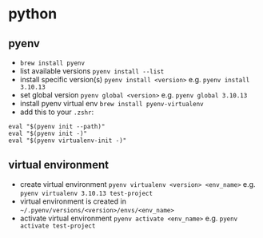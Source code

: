 # python

## pyenv

- `brew install pyenv`
- list available versions `pyenv install --list`
- install specific version(s) `pyenv install <version>` e.g. `pyenv install 3.10.13`
- set global version `pyenv global <version>` e.g. `pyenv global 3.10.13`
- install pyenv virtual env `brew install pyenv-virtualenv`
- add this to your `.zshr`:
```shell
eval "$(pyenv init --path)"
eval "$(pyenv init -)"
eval "$(pyenv virtualenv-init -)"
```

## virtual environment

- create virtual environment `pyenv virtualenv <version> <env_name>` e.g. `pyenv virtualenv 3.10.13 test-project`
- virtual environment is created in `~/.pyenv/versions/<version>/envs/<env_name>`
- activate virtual environment `pyenv activate <env_name>` e.g. `pyenv activate test-project`

